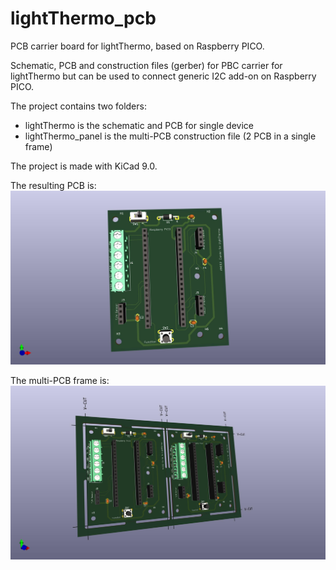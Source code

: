 # lightThermo_pcb
PCB carrier board for lightThermo, based on Raspberry PICO.

Schematic, PCB and construction files (gerber) for PBC carrier for lightThermo but can be used to connect generic I2C add-on on Raspberry PICO.

The project contains two folders:
- lightThermo is the schematic and PCB for single device
- lightThermo_panel is the multi-PCB construction file (2 PCB in a single frame)

The project is made with KiCad 9.0.

The resulting PCB is:
![lighThermo](/lightThermo/lightThermo.jpg "PCB for carrier board lightThermo")

The multi-PCB frame is:
![lightThermo_panel](/lightThermo_panel/lightThermo_panel.jpg "multi-PCB of carrier board for lightThermo")
